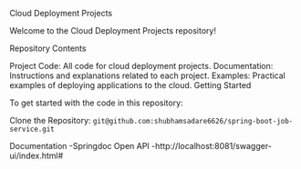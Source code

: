 Cloud Deployment Projects

Welcome to the Cloud Deployment Projects repository!

Repository Contents

Project Code: All code for cloud deployment projects.
Documentation: Instructions and explanations related to each project.
Examples: Practical examples of deploying applications to the cloud.
Getting Started

To get started with the code in this repository:

Clone the Repository:
`git@github.com:shubhamsadare6626/spring-boot-job-service.git`

Documentation -Springdoc Open API
-http://localhost:8081/swagger-ui/index.html#